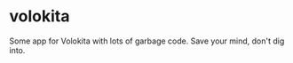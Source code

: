 volokita
========

Some app for Volokita with lots of garbage code. Save your mind, don't dig into.
